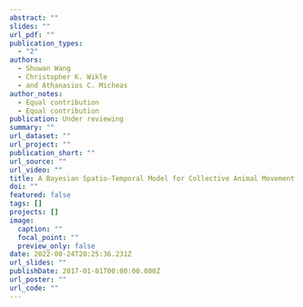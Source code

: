 ```yaml
---
abstract: ""
slides: ""
url_pdf: ""
publication_types:
  - "2"
authors:
  - Shuwan Wang
  - Christopher K. Wikle
  - and Athanasios C. Micheas
author_notes:
  - Equal contribution
  - Equal contribution
publication: Under reviewing
summary: ""
url_dataset: ""
url_project: ""
publication_short: ""
url_source: ""
url_video: ""
title: A Bayesian Spatio-Temporal Model for Collective Animal Movement
doi: ""
featured: false
tags: []
projects: []
image:
  caption: ""
  focal_point: ""
  preview_only: false
date: 2022-08-24T20:25:36.231Z
url_slides: ""
publishDate: 2017-01-01T00:00:00.000Z
url_poster: ""
url_code: ""
---
```

